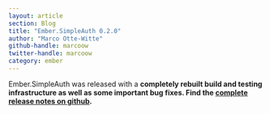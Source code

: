 ```yaml
---
layout: article
section: Blog
title: "Ember.SimpleAuth 0.2.0"
author: "Marco Otte-Witte"
github-handle: marcoow
twitter-handle: marcoow
category: ember
---
```


Ember.SimpleAuth was released with a **completely rebuilt build and testing infrastructure as well as some important bug fixes. Find the [complete release notes on github](https://github.com/simplabs/ember-simple-auth/releases/tag/0.2.0).**
